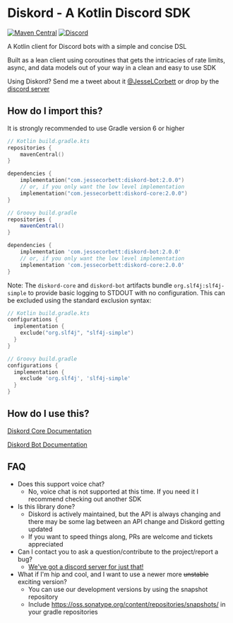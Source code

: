 # Diskord - A Kotlin Discord SDK
[![Maven Central](https://img.shields.io/maven-central/v/com.jessecorbett/diskord.svg?label=Maven%20Central)](https://search.maven.org/search?q=g:%22com.jessecorbett%22%20AND%20a:%22diskord%22)
[![Discord](https://img.shields.io/discord/424046347428167688.svg?style=flat-square)](https://discord.gg/UPTWsZ5)

A Kotlin client for Discord bots with a simple and concise DSL

Built as a lean client using coroutines that gets the intricacies of rate limits, async, and data models out of your way in a clean and easy to use SDK

Using Diskord? Send me a tweet about it [@JesseLCorbett](https://twitter.com/JesseLCorbett) or drop by the [discord server](https://discord.gg/UPTWsZ5)

## How do I import this?

It is strongly recommended to use Gradle version 6 or higher

```kotlin
// Kotlin build.gradle.kts
repositories {
    mavenCentral()
}

dependencies {
    implementation("com.jessecorbett:diskord-bot:2.0.0")
    // or, if you only want the low level implementation
    implementation("com.jessecorbett:diskord-core:2.0.0")
}
```

```groovy
// Groovy build.gradle
repositories {
    mavenCentral()
}

dependencies {
    implementation 'com.jessecorbett:diskord-bot:2.0.0'
    // or, if you only want the low level implementation
    implementation 'com.jessecorbett:diskord-core:2.0.0'
}
```

Note: The `diskord-core` and `diskord-bot` artifacts bundle `org.slf4j:slf4j-simple` to provide basic logging to STDOUT with no
configuration. This can be excluded using the standard exclusion syntax:

```kotlin
// Kotlin build.gradle.kts
configurations {
  implementation {
    exclude("org.slf4j", "slf4j-simple")
  }
}
```

```groovy
// Groovy build.gradle
configurations {
  implementation {
    exclude 'org.slf4j', 'slf4j-simple'
  }
}
```

## How do I use this?

[Diskord Core Documentation](https://jesselcorbett.gitlab.io/diskord-core/diskord-core/index.html)

[Diskord Bot Documentation](https://jesselcorbett.gitlab.io/diskord-bot/diskord-bot/index.html)


## FAQ
* Does this support voice chat?
    * No, voice chat is not supported at this time. If you need it I recommend checking out another SDK
* Is this library done?
    * Diskord is actively maintained, but the API is always changing and there may be some lag between an API change and Diskord getting updated
    * If you want to speed things along, PRs are welcome and tickets appreciated
* Can I contact you to ask a question/contribute to the project/report a bug?
    * [We've got a discord server for just that!](https://discord.gg/UPTWsZ5)
* What if I'm hip and cool, and I want to use a newer more ~~unstable~~ exciting version?
    * You can use our development versions by using the snapshot repository
    * Include https://oss.sonatype.org/content/repositories/snapshots/ in your gradle repositories
